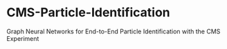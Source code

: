 # CMS-Particle-Identification
Graph Neural Networks for End-to-End Particle Identification with the CMS Experiment
